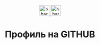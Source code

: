 <div  id = "badges" align = "center">
  <a href = "https://vk.com/i_am_fine_thank_you">
    <img src = "https://vk.com/images/share_32_2x.png" width="32" height="32" alt="share icon">
  </a>
  <a href = "https://mail.google.com/mail/u/0/#inbox/FMfcgzGwHLmHPpVLXHjcGzHmBQntWVjt">
    <img src = "https://github.com/GeorgyPoznyak/GeorgyPoznyak/assets/148793179/799c878f-db1c-402c-b0eb-7b4ec46a20a3" width="32" height="32" alt="share icon">
  </a>
  <div id="viewprof" align="center" >
    <img src="https://komarev.com/ghpvc/?username=GeorgyPoznyak&style=flat-square&color=blue" alt=""/>
  </div>

  <div id="heythere" align="center">
    <h1> Профиль на GITHUB </h1>
  </div>
</div>

